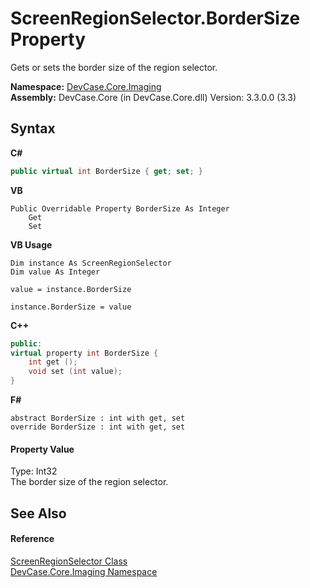# ScreenRegionSelector.BorderSize Property 
 

Gets or sets the border size of the region selector.

**Namespace:**&nbsp;<a href="N_DevCase_Core_Imaging">DevCase.Core.Imaging</a><br />**Assembly:**&nbsp;DevCase.Core (in DevCase.Core.dll) Version: 3.3.0.0 (3.3)

## Syntax

**C#**<br />
``` C#
public virtual int BorderSize { get; set; }
```

**VB**<br />
``` VB
Public Overridable Property BorderSize As Integer
	Get
	Set
```

**VB Usage**<br />
``` VB Usage
Dim instance As ScreenRegionSelector
Dim value As Integer

value = instance.BorderSize

instance.BorderSize = value
```

**C++**<br />
``` C++
public:
virtual property int BorderSize {
	int get ();
	void set (int value);
}
```

**F#**<br />
``` F#
abstract BorderSize : int with get, set
override BorderSize : int with get, set
```


#### Property Value
Type: Int32<br />The border size of the region selector.

## See Also


#### Reference
<a href="T_DevCase_Core_Imaging_ScreenRegionSelector">ScreenRegionSelector Class</a><br /><a href="N_DevCase_Core_Imaging">DevCase.Core.Imaging Namespace</a><br />